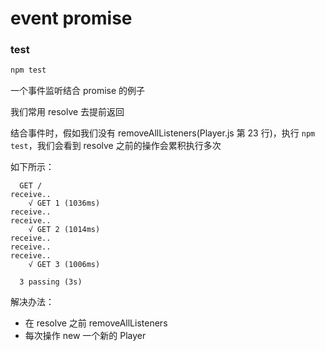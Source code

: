 # event promise

### test

```bash
npm test
```

一个事件监听结合 promise 的例子

我们常用 resolve 去提前返回

结合事件时，假如我们没有 removeAllListeners(Player.js 第 23 行)，执行 `npm test`，我们会看到 resolve 之前的操作会累积执行多次

如下所示：

```
  GET /
receive..
    √ GET 1 (1036ms)
receive..
receive..
    √ GET 2 (1014ms)
receive..
receive..
receive..
    √ GET 3 (1006ms)

  3 passing (3s)

```

解决办法：

* 在 resolve 之前 removeAllListeners
* 每次操作 new 一个新的 Player

